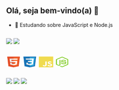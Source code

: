 ## Olá, seja bem-vindo(a) 👋

- 🌱       Estudando sobre JavaScript e Node.js

<div style="display: inline-block">
  
  <a href="https://github.com/Douglas-marcal"></a>
  <img height="180em" src="https://github-readme-stats.vercel.app/api?username=Douglas-marcal&show_icons=true&theme=github_dark&include_all_commits=true&count_private=true"/>
  <img height="180em" src="https://github-readme-stats.vercel.app/api/top-langs/?username=Douglas-marcal&layout=compact&langs_count=7&theme=github_dark"/>
</div>
  
<div style="display: inline_block"><br>
  
  <img align="center" alt="icon-HTML" height="30" width="40" src="https://raw.githubusercontent.com/devicons/devicon/master/icons/html5/html5-original.svg">
  <img align="center" alt="icon-CSS" height="30" width="40" src="https://raw.githubusercontent.com/devicons/devicon/master/icons/css3/css3-original.svg">
  <img align="center" alt="icon-JS" height="30" width="40" src="https://raw.githubusercontent.com/devicons/devicon/master/icons/javascript/javascript-plain.svg">
  <img align="center" alt="icon-Nodejs" height="30" width="40" src="https://raw.githubusercontent.com/devicons/devicon/master/icons/nodejs/nodejs-plain.svg">
  
</div>

##

<div> 
  
  <a href="https://linkedin.com/in/douglas-marcal" target="_blank"><img src="https://img.shields.io/badge/LinkedIn-0077B5?style=for-the-badge&logo=linkedin&logoColor=white" target="_blank"></a>
  <a href="https://instagram.com/_douglasmarcal" target="_blank"><img src="https://img.shields.io/badge/-Instagram-%23E4405F?style=for-the-badge&logo=instagram&logoColor=white" target="_blank"></a>
 	<a href = "mailto:douglasymarcal@gmail.com"><img src="https://img.shields.io/badge/-Gmail-%23333?style=for-the-badge&logo=gmail&logoColor=white" target="_blank"></a>
    
</div>


